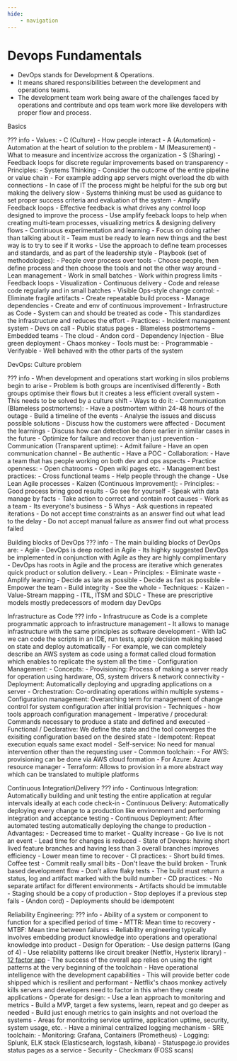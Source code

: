 ```yaml
---
hide:
    - navigation
---
```

# Devops Fundamentals


- DevOps stands for Development & Operations. 
- It means shared responsibilities between the development and operations teams.
- The development team work being aware of the challenges faced by operations and contribute and ops team work more like developers with proper flow and process.

Basics

??? info
    - Values:
        - C (Culture) - How people interact
        - A (Automation) - Automation at the heart of solution to the problem
        - M (Measurement) - What to measure and incentivize accross the organization
        - S (Sharing) - Feedback loops for discrete regular improvements based on transparency
    - Principles:
        - Systems Thinking
            - Consider the outcome of the entire pipeline or value chain
            - For example adding app servers might overload the db with connections
            - In case of IT the process might be helpful for the sub org but making the delivery slow
            - Systems thinking must be used as guidance to set proper success criteria and evaluation of the system 
        - Amplify Feedback loops
            - Effective feedback is what drives any control loop designed to improve the process
            - Use amplify feeback loops to help when creating multi-team processes, visualizing metrics & designing delivery flows
        - Continuous experimentation and learning
            - Focus on doing rather than talking about it
            - Team must be ready to learn new things and the best way is to try to see if it works
            - Use the approach to define team processes and standards, and as part of the leadership style
    - Playbook (set of methodologies):
        - People over process over tools
            - Choose people, then define process and then choose the tools and not the other way around
        - Lean management
            - Work in small batches
            - Work within progress limits
            - Feedback loops
            - Visualization
        - Continuous delivery
            - Code and release code regularly and in small batches
        - Visible Ops-style change control:
            - Eliminate fragile artifacts
            - Create repeatable build process
            - Manage dependencies
            - Create and env of continuous improvement
        - Infrastructure as Code
            - System can and should be treated as code
            - This standardizes the infrastructure and reduces the effort
    - Practices:
        - Incident management system
        - Devs on call
        - Public status pages
        - Blameless postmortems
        - Embedded teams
        - The cloud
        - Andon cord
        - Dependency Injection
        - Blue green deployment
        - Chaos monkey
    - Tools must be:
        - Programmable
        - Verifyable
        - Well behaved with the other parts of the system

DevOps: Culture problem

??? info
    - When development and operations start working in silos problems begin to arise
    - Problem is both groups are incentivised differently
    - Both groups optimise their flows but it creates a less efficient overall system
    - This needs to be solved by a culture shift
    - Ways to do it:
        - Communication (Blameless postmortems):
            - Have a postmortem within 24-48 hours of the outage
            - Build a timeline of the events
            - Analyse the issues and discuss possible solutions
            - Discuss how the customers were affected
            - Document the learnings
            - Discuss how can detection be done earlier in similar cases in the future
            - Optimize for failure and recover than just prevention
        - Communication (Transparent uptime):
            - Admit failure
            - Have an open communication channel
            - Be authentic
            - Have a POC
        - Collaboration:
            - Have a team that has people working on both dev and ops aspects
            - Practice openness:
                - Open chatrooms
                - Open wiki pages etc.
        - Management best practices:
            - Cross functional teams
            - Help people through the change
            - Use Lean Agile processes
        - Kaizen (Continuous Improvement):
            - Principles:
                - Good process bring good results
                - Go see for yourself
                - Speak with data manage by facts
                - Take action to correct and contain root causes
                - Work as a team
                - Its everyone's business
            - 5 Whys
                - Ask questions in repeated iterations
                - Do not accept time constraints as an answer find out what lead to the delay
                - Do not accept manual failure as answer find out what process failed
    
Building blocks of DevOps
??? info
    - The main building blocks of DevOps are:
    - Agile
        - DevOps is deep rooted in Agile
        - Its highky suggested DevOps be implemented in conjunction with Agile as they are highly complimentary
        - DevOps has roots in Agile and the process are iterative which generates quick product or solution delivery.
    - Lean
        - Principles:
            - Eliminate waste
            - Amplify learning
            - Decide as late as possible
            - Decide as fast as possible
            - Empower the team
            - Build integrity
            - See the whole
        - Techniques:
            - Kaizen
            - Value-Stream mapping
    - ITIL, ITSM and SDLC
        - These are prescriptive models mostly predecessors of modern day DevOps

Infrastructure as Code
??? info
    - Infrastrucure as Code is a complete programmatic approach to infrastructure management
    - It allows to manage infrastructure with the same principles as software development
    - With IaC we can code the scripts in an IDE, run tests, apply decision making based on state and deploy automatically
    - For example, we can completely describe an AWS system as code using a format called cloud formation which enables to replicate the system all the time
    - Configuration Management:
        - Concepts:
            - Provisioning: Process of making a server ready for operation using hardware, OS, system drivers & network connectivity
            - Deployment: Automatically deploying and upgrading applications on a server
            - Orchestration: Co-ordinating operations within multiple systems
            - Configuration management: Overarching term for management of change control for system configuration after initial provision
        - Techniques - how tools approach configuration management
            - Imperative / procedural: Commands necessary to produce a state and defined and executed
            - Functional / Declarative: We define the state and the tool converges the exisiting configuration based on the desired state
            - Idempotent: Repeat execution equals same exact model
            - Self-service: No need for manual intervention other than the requesting user
    - Common toolchain:
        - For AWS: provisioning can be done via AWS cloud formation
        - For Azure: Azure resource manager
        - Terraform: Allows to provision in a more abstract way which can be translated to multiple platforms

Continuous Integration\Delivery
??? info
    - Continuous Integration: Automatically building and unit testing the entire application at regular intervals ideally at each code check-in
    - Continuous Delivery: Automatically deploying every change to a production like environment and performing integration and acceptance testing
    - Continuous Deployment: After automated testing automatically deploying the change to production
    - Advantages:
        - Decreased time to market
        - Quality increase
        - Go live is not an event
        - Lead time for changes is reduced
        - State of Devops: having short lived feature branches and having less than 3 overall branches improves efficiency
        - Lower mean time to recover
    - CI practices:
        - Short build times. Coffee test
        - Commit really small bits
        - Don't leave the build broken
        - Trunk based development flow
        - Don't allow flaky tests
        - The build must return a status, log and artifact marked with the build number
    - CD practices:
        - No separate artifact for different environments
        - Artifacts should be immutable
        - Staging should be a copy of production
        - Stop deployes if a previous step fails - (Andon cord)
        - Deployments should be idempotent

Reliability Engineering:
??? info
    - Ability of a system or component to function for a specified period of time
    - MTTR: Mean time to recovery
    - MTBF: Mean time between failures
    - Reliability engineering typically involves embedding product knowledge into operations and operational knowledge into product
    - Design for Operation:
        - Use design patterns (Gang of 4)
        - Use reliability patterns like circuit breaker (Netflix, Hysterix library)
        - [12 factor app](https://12factor.net/)
        - The success of the overall app relies on using the right patterns at the very beginning of the toolchain
        - Have operational intelligence with the development capabilities
        - This will provide better code shipped which is resilient and performant
        - Netflix's chaos monkey actively kills servers and developers need to factor in this when they create applications
    - Operate for design:
        - Use a lean approach to monitoring and metrics
        - Build a MVP, target a few systems, learn, repeat and go deeper as needed
        - Build just enough metrics to gain insights and not overload the systems
        - Areas for monitoring service uptime, application uptime, security, system usage, etc.
        - Have a minimal centralized logging mechanism
        - SRE toolchain:
            - Monitoring: Grafana, Containers (Prometheus)
            - Logging: Splunk, ELK stack (Elasticsearch, logstash, kibana)
            - Statuspage.io provides status pages as a service
            - Security - Checkmarx (FOSS scans)
